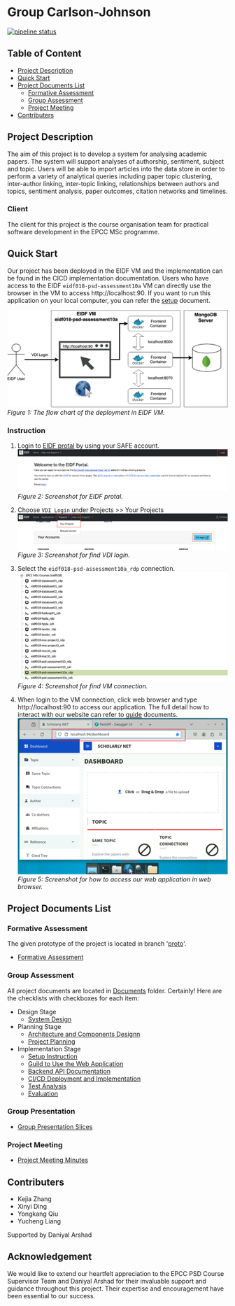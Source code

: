 # Group Carlson-Johnson
[![pipeline status](https://git.ecdf.ed.ac.uk/psd2324/Carlson-Johnson/badges/main/pipeline.svg)](https://git.ecdf.ed.ac.uk/psd2324/Carlson-Johnson/-/commits/main)

## Table of Content

- [Project Description](#project-description)
- [Quick Start](#quick-start)
- [Project Documents List](#project-documents-list)
  - [Formative Assessment](#formative-assessment)
  - [Group Assessment](#group-assessment)
  - [Project Meeting](#project-meeting)
- [Contributers](#contributers)

## Project Description

The aim of this project is to develop a system for analysing academic papers. The system will support analyses of authorship, sentiment, subject and topic. Users will be able to import articles into the data store in order to perform a variety of analytical queries including paper topic clustering, inter-author linking, inter-topic linking, relationships between authors and topics, sentiment analysis, paper outcomes, citation networks and timelines.

### Client
The client for this project is the course organisation team for practical software development in the EPCC MSc programme.

## Quick Start
Our project has been deployed in the EIDF VM and the implementation can be found in the CICD implementation documentation. Users who have access to the EIDF `eidf018-psd-assessment10a` VM can directly use the browser in the VM to access http://localhost:90. If you want to run this application on your local computer, you can refer the [setup](Documents/Setup.md) document.

![VM Deployment](./Documents/Image/CD.png)
*Figure 1: The flow chart of the deployment in EIDF VM.*

### Instruction
1. Login to [EIDF protal](https://portal.eidf.ac.uk) by using your SAFE account.
![Step1](./Documents/Image/QUICK1.png)
*Figure 2: Screenshot for EIDF protal.*

2. Choose `VDI Login` under Projects >> Your Projects
![Step2](./Documents/Image/QUICK2.png)
*Figure 3: Screenshot for find VDI login.*

3. Select the `eidf018-psd-assessment10a_rdp` connection.
![Step3](./Documents/Image/QUICK3.png)
*Figure 4: Screenshot for find VM connection.*

4. When login to the VM connection, click web browser and type http://localhost:90 to access our application. The full detail how to interact with our website can refer to [guide](Documents/Guide.md) documents.
![Step4](./Documents/Image/QUICK4.png)
*Figure 5: Screenshot for how to access our web application in web browser.*

## Project Documents List

### Formative Assessment

The given prototype of the project is located in branch '[proto](https://git.ecdf.ed.ac.uk/psd2324/Carlson-Johnson/-/tree/proto)'.

- [Formative Assessment](https://git.ecdf.ed.ac.uk/psd2324/Carlson-Johnson/-/blob/proto/README.md)

### Group Assessment

All project documents are located in [Documents](./Documents/) folder.
Certainly! Here are the checklists with checkboxes for each item:

- Design Stage
  - [System Design](./Documents/Design.md)
- Planning Stage
  - [Architecture and Components Designn](./Documents/Architecture-And-Components-Design.md)
  - [Project Planning](./Documents/Plan.md)
- Implementation Stage
  - [Setup Instruction](./Documents/Setup.md)
  - [Guild to Use the Web Application](./Documents/Guide.md)
  - [Backend API Documentation](./Documents/API/api-docs.md)
  - [CI/CD Deployment and Implementation](./Documents/CICD.md)
  - [Test Analysis](./Documents/Test-Analysis.md)
  - [Evaluation](./Documents/Evaluation.md)

### Group Presentation

- [Group Presentation Slices](./Documents/Carlson-Johnson-PSD-Presentation.pptx)

### Project Meeting

- [Project Meeting Minutes](https://git.ecdf.ed.ac.uk/psd2324/Carlson-Johnson/-/wikis/Meeting-Minutes)


## Contributers

- Kejia Zhang
- Xinyi Ding
- Yongkang Qiu
- Yucheng Liang

Supported by Daniyal Arshad

## Acknowledgement
We would like to extend our heartfelt appreciation to the EPCC PSD Course Supervisor Team and Daniyal Arshad for their invaluable support and guidance throughout this project. Their expertise and encouragement have been essential to our success.
